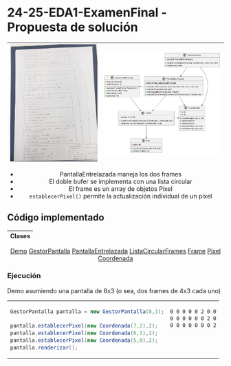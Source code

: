 # 24-25-EDA1-ExamenFinal - Propuesta de solución

<div align=center>

|![](/images/IMG_20250123_115901.jpg)|![](/images/modelosUML/001.svg)
|-|-|

- PantallaEntrelazada maneja los dos frames
- El doble bufer se implementa con una lista circular
- El frame es un array de objetos Pixel
- `establecerPixel()` permite la actualización individual de un pixel

</div>

## Código implementado

<div align=center>

|Clases|
|-|
[Demo](/src/Demo.java)
[GestorPantalla](/src/GestorPantalla.java)
[PantallaEntrelazada](/src/PantallaEntrelazada.java)
[ListaCircularFrames](/src/ListaCircularFrames.java)
[Frame](/src/Frame.java)
[Pixel](/src/Pixel.java)
[Coordenada](/src/Coordenada.java)

</div>

### Ejecución

Demo asumiendo una pantalla de 8x3 (o sea, dos frames de 4x3 cada uno)

<div align=center>

<table>
<tr>
<td valign=top>

```java
GestorPantalla pantalla = new GestorPantalla(8,3);

pantalla.establecerPixel(new Coordenada(7,2),2);
pantalla.establecerPixel(new Coordenada(6,1),2);
pantalla.establecerPixel(new Coordenada(5,0),2);
pantalla.renderizar();
```
</td>
<td valign=top>

```
0 0 0 0 0 2 0 0
0 0 0 0 0 0 2 0
0 0 0 0 0 0 0 2
```
</td>
</tr>
</table>

</div>

